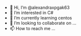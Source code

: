 - 👋 Hi, I’m @alexandraxpgak63
- 👀 I’m interested in C#
- 🌱 I’m currently learning centos
- 💞️ I’m looking to collaborate on ...
- 📫 How to reach me ...

<!---
alexandraxpgak63/alexandraxpgak63 is a ✨ special ✨ repository because its `README.md` (this file) appears on your GitHub profile.
You can click the Preview link to take a look at your changes.
--->
